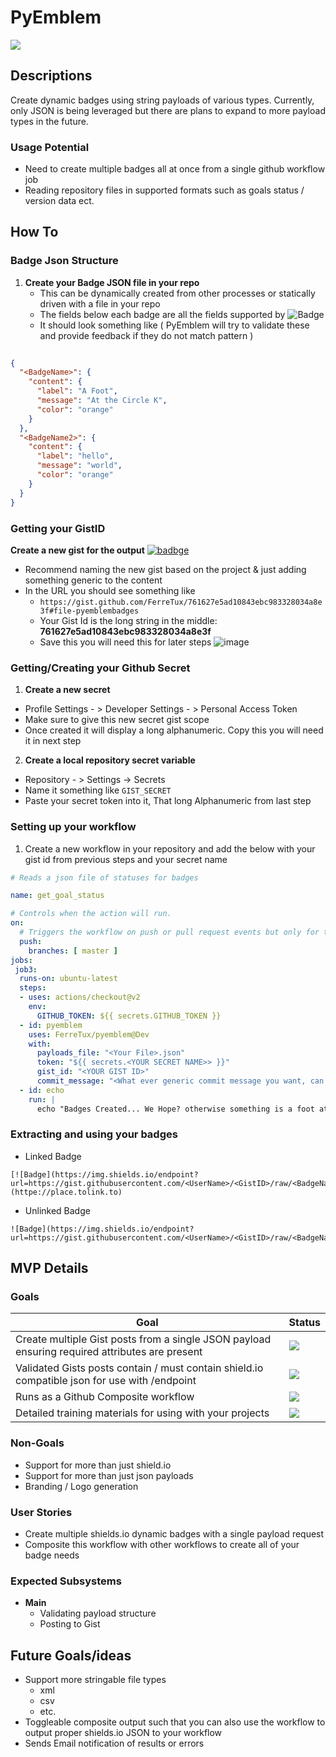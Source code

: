 # PyEmblem 
![](https://github.com/FerreTux/PyEmblem/actions/workflows/create_badges.yaml/badge.svg)

## Descriptions
Create dynamic badges using string payloads of various types. 
Currently, only JSON is being leveraged but there are plans to expand to more payload types in the future.

### Usage Potential
- Need to create multiple badges all at once from a single github workflow job
- Reading repository files in supported formats such as goals status / version data ect.

## How To
### Badge Json Structure
1. **Create your Badge JSON file in your repo**
   - This can be dynamically created from other processes or statically driven with a file in your repo
   - The fields below each badge are all the fields supported by ![Badge](https://img.shields.io/endpoint?url=https://gist.githubusercontent.com/FerreTux/761627e5ad10843ebc983328034a8e3f/raw/ShieldsBadge) 
   - It should look something like ( PyEmblem will try to validate these and provide feedback if they do not match pattern )
```json
  
{
  "<BadgeName>": {
    "content": {
      "label": "A Foot",
      "message": "At the Circle K",
      "color": "orange"
    }
  },
  "<BadgeName2>": {
    "content": {
      "label": "hello",
      "message": "world",
      "color": "orange"
    }
  }
}
```

### Getting your GistID
**Create a new gist for the output** [![badbge](https://img.shields.io/endpoint?url=https://gist.githubusercontent.com/FerreTux/761627e5ad10843ebc983328034a8e3f/raw/GistBadge)](https://gist.github.com/) 
  - Recommend naming the new gist based on the project & just adding something generic to the content 
  - In the URL you should see something like 
     - ```https://gist.github.com/FerreTux/761627e5ad10843ebc983328034a8e3f#file-pyemblembadges```
     - Your Gist Id is the long string in the middle: **761627e5ad10843ebc983328034a8e3f**
     - Save this you will need this for later steps
  ![image](https://i.imgur.com/0mFh5Kf.png)
       
### Getting/Creating your Github Secret
1. **Create a new secret** 
  - Profile Settings - > Developer Settings - > Personal Access Token
  - Make sure to give this new secret gist scope  
  - Once created it will display a long alphanumeric.  Copy this you will need it in next step
2. **Create a local repository secret variable** 
  - Repository - > Settings -> Secrets
  - Name it something like ``` GIST_SECRET ```
  - Paste your secret token into it,  That long Alphanumeric from last step

### Setting up your workflow
1. Create a new workflow in your repository and add the below with your gist id from previous steps and your secret name
```yaml
# Reads a json file of statuses for badges

name: get_goal_status

# Controls when the action will run. 
on:
  # Triggers the workflow on push or pull request events but only for the master branch
  push:
    branches: [ master ]
jobs:
 job3:
  runs-on: ubuntu-latest
  steps:
  - uses: actions/checkout@v2
    env:
      GITHUB_TOKEN: ${{ secrets.GITHUB_TOKEN }}
  - id: pyemblem
    uses: FerreTux/pyemblem@Dev
    with:
      payloads_file: "<Your File>.json"
      token: "${{ secrets.<YOUR SECRET NAME>> }}"
      gist_id: "<YOUR GIST ID>"
      commit_message: "<What ever generic commit message you want, can be nonsense>"
  - id: echo
    run: |
      echo "Badges Created... We Hope? otherwise something is a foot at the Circle K"
```


### Extracting and using your badges
- Linked Badge
```
[![Badge](https://img.shields.io/endpoint?url=https://gist.githubusercontent.com/<UserName>/<GistID>/raw/<BadgeName>)](httpe://place.tolink.to)
```
- Unlinked Badge
```
![Badge](https://img.shields.io/endpoint?url=https://gist.githubusercontent.com/<UserName>/<GistID>/raw/<BadgeName>)
```


## MVP Details

###  Goals  

| Goal | Status |
| - | - |
| Create multiple Gist posts from a single JSON payload ensuring required attributes are present | ![](https://img.shields.io/endpoint?url=https://gist.githubusercontent.com/FerreTux/761627e5ad10843ebc983328034a8e3f/raw/GoalBadge1) |
| Validated Gists posts contain / must contain shield.io compatible json for use with /endpoint | ![](https://img.shields.io/endpoint?url=https://gist.githubusercontent.com/FerreTux/761627e5ad10843ebc983328034a8e3f/raw/GoalBadge2) |
| Runs as a Github Composite workflow | ![](https://img.shields.io/endpoint?url=https://gist.githubusercontent.com/FerreTux/761627e5ad10843ebc983328034a8e3f/raw/GoalBadge3) |
| Detailed training materials for using with your projects | ![](https://img.shields.io/endpoint?url=https://gist.githubusercontent.com/FerreTux/761627e5ad10843ebc983328034a8e3f/raw/GoalBadge4) |

### Non-Goals
- Support for more than just shield.io
- Support for more than just json payloads
- Branding / Logo generation

### User Stories
- Create multiple shields.io dynamic badges with a single payload request
- Composite this workflow with other workflows to create all of your badge needs

### Expected Subsystems
- **Main**
  - Validating payload structure
  - Posting to Gist
  
    
## Future Goals/ideas
- Support more stringable file types
  - xml
  - csv 
  - etc.
- Toggleable composite output such that you can also use the workflow to output proper shields.io JSON to your workflow
- Sends Email notification of results or errors